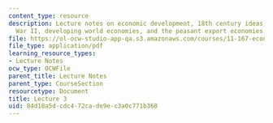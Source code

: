```yaml
---
content_type: resource
description: Lecture notes on economic development, 18th century ideas, post World
  War II, developing world economies, and the peasant export economies.
file: https://ol-ocw-studio-app-qa.s3.amazonaws.com/courses/11-167-economic-development-technical-capabilities-spring-2004/84d18a5dcdc472cade9ec3a0c771b368_lec_3.pdf
file_type: application/pdf
learning_resource_types:
- Lecture Notes
ocw_type: OCWFile
parent_title: Lecture Notes
parent_type: CourseSection
resourcetype: Document
title: Lecture 3
uid: 84d18a5d-cdc4-72ca-de9e-c3a0c771b368
---
```

